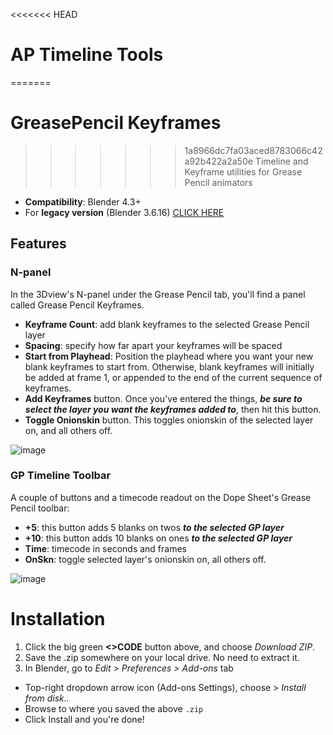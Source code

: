 <<<<<<< HEAD
# AP Timeline Tools
=======
# GreasePencil Keyframes
>>>>>>> 1a8966dc7fa03aced8783066c42a92b422a2a50e
Timeline and Keyframe utilities for Grease Pencil animators
- **Compatibility**: Blender 4.3+
- For **legacy version** (Blender 3.6.16) [CLICK HERE](https://github.com/35743/GreasePencil-Legacy)
## Features
### N-panel
In the 3Dview's N-panel under the Grease Pencil tab, you'll find a panel called Grease Pencil Keyframes.
- **Keyframe Count**: add blank keyframes to the selected Grease Pencil layer
- **Spacing**: specify how far apart your keyframes will be spaced
- **Start from Playhead**: Position the playhead where you want your new blank keyframes to start from. Otherwise, blank keyframes will initially be added at frame 1, or appended to the end of the current sequence of keyframes.
- **Add Keyframes** button. Once you've entered the things, ***be sure to select the layer you want the keyframes added to***, then hit this button.
- **Toggle Onionskin** button. This toggles onionskin of the selected layer on, and all others off.

![image](https://github.com/user-attachments/assets/05bb86f7-760b-4721-8af3-bf6005f384d8)
 
### GP Timeline Toolbar
A couple of buttons and a timecode readout on the Dope Sheet's Grease Pencil toolbar:
- **+5**: this button adds 5 blanks on twos ***to the selected GP layer***
- **+10**: this button adds 10 blanks on ones ***to the selected GP layer***
- **Time**: timecode in seconds and frames
- **OnSkn**: toggle selected layer's onionskin on, all others off.

![image](https://github.com/user-attachments/assets/c4ec29ac-5feb-4daf-8a5f-5aac55397ff5)

# Installation
1. Click the big green **<>CODE** button above, and choose *Download ZIP*.
2. Save the .zip somewhere on your local drive. No need to extract it.
3. In Blender, go to *Edit > Preferences > Add-ons* tab
- Top-right dropdown arrow icon (Add-ons Settings), choose > *Install from disk..*
- Browse to where you saved the above `.zip`
- Click Install and you're done!
